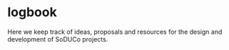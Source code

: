 # logbook
Here we keep track of ideas, proposals and resources for the design and development of SoDUCo projects.
